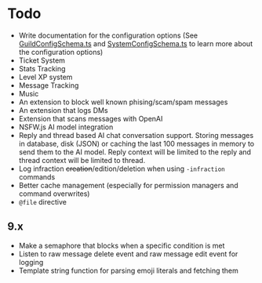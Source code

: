 # Todo

-   Write documentation for the configuration options (See [GuildConfigSchema.ts](https://github.com/onesoft-sudo/sudobot/blob/main/src/types/GuildConfigSchema.ts) and [SystemConfigSchema.ts](https://github.com/onesoft-sudo/sudobot/blob/main/src/types/SystemConfigSchema.ts) to learn more about the configuration options)
-   Ticket System
-   Stats Tracking
-   Level XP system
-   Message Tracking
-   Music
-   An extension to block well known phising/scam/spam messages
-   An extension that logs DMs
-   Extension that scans messages with OpenAI
-   NSFW.js AI model integration
-   Reply and thread based AI chat conversation support. Storing messages in database, disk (JSON) or caching the last 100 messages in memory to send them to the AI model. Reply context will be limited to the reply and thread context will be limited to thread.
-   Log infraction ~~creation~~/edition/deletion when using `-infraction` commands
-   Better cache management (especially for permission managers and command overwrites)
-   `@file` directive

## 9.x

-   Make a semaphore that blocks when a specific condition is met
-   Listen to raw message delete event and raw message edit event for logging
-   Template string function for parsing emoji literals and fetching them
